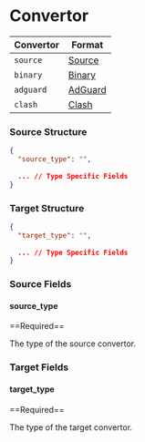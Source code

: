 # Convertor

| Convertor | Format                |
|-----------|-----------------------|
| `source`  | [Source](./source/)   |
| `binary`  | [Binary](./target/)   |
| `adguard` | [AdGuard](./adguard/) |
| `clash`   | [Clash](./clash/)     |

### Source Structure

```json
{
  "source_type": "",
  
  ... // Type Specific Fields
}
```

### Target Structure

```json
{
  "target_type": "",
  
  ... // Type Specific Fields
}
```

### Source Fields

#### source_type

==Required==

The type of the source convertor.

### Target Fields

#### target_type

==Required==

The type of the target convertor.
